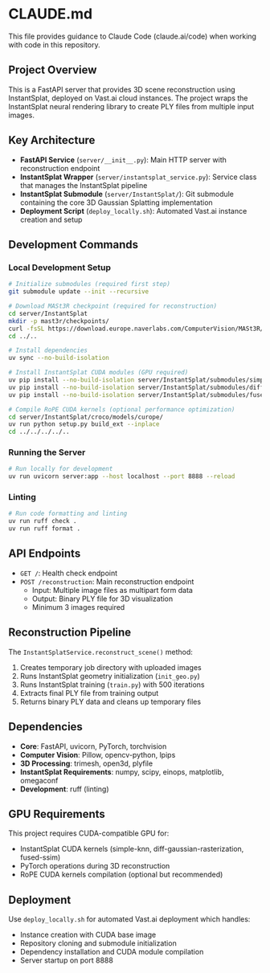 # CLAUDE.md

This file provides guidance to Claude Code (claude.ai/code) when working with code in this repository.

## Project Overview

This is a FastAPI server that provides 3D scene reconstruction using InstantSplat, deployed on Vast.ai cloud instances. The project wraps the InstantSplat neural rendering library to create PLY files from multiple input images.

## Key Architecture

- **FastAPI Service** (`server/__init__.py`): Main HTTP server with reconstruction endpoint
- **InstantSplat Wrapper** (`server/instantsplat_service.py`): Service class that manages the InstantSplat pipeline
- **InstantSplat Submodule** (`server/InstantSplat/`): Git submodule containing the core 3D Gaussian Splatting implementation
- **Deployment Script** (`deploy_locally.sh`): Automated Vast.ai instance creation and setup

## Development Commands

### Local Development Setup
```bash
# Initialize submodules (required first step)
git submodule update --init --recursive

# Download MASt3R checkpoint (required for reconstruction)
cd server/InstantSplat
mkdir -p mast3r/checkpoints/
curl -fsSL https://download.europe.naverlabs.com/ComputerVision/MASt3R/MASt3R_ViTLarge_BaseDecoder_512_catmlpdpt_metric.pth -o mast3r/checkpoints/MASt3R_ViTLarge_BaseDecoder_512_catmlpdpt_metric.pth
cd ../..

# Install dependencies
uv sync --no-build-isolation

# Install InstantSplat CUDA modules (GPU required)
uv pip install --no-build-isolation server/InstantSplat/submodules/simple-knn
uv pip install --no-build-isolation server/InstantSplat/submodules/diff-gaussian-rasterization
uv pip install --no-build-isolation server/InstantSplat/submodules/fused-ssim

# Compile RoPE CUDA kernels (optional performance optimization)
cd server/InstantSplat/croco/models/curope/
uv run python setup.py build_ext --inplace
cd ../../../../..
```

### Running the Server
```bash
# Run locally for development
uv run uvicorn server:app --host localhost --port 8888 --reload
```

### Linting
```bash
# Run code formatting and linting
uv run ruff check .
uv run ruff format .
```

## API Endpoints

- `GET /`: Health check endpoint
- `POST /reconstruction`: Main reconstruction endpoint
  - Input: Multiple image files as multipart form data
  - Output: Binary PLY file for 3D visualization
  - Minimum 3 images required

## Reconstruction Pipeline

The `InstantSplatService.reconstruct_scene()` method:
1. Creates temporary job directory with uploaded images
2. Runs InstantSplat geometry initialization (`init_geo.py`)
3. Runs InstantSplat training (`train.py`) with 500 iterations
4. Extracts final PLY file from training output
5. Returns binary PLY data and cleans up temporary files

## Dependencies

- **Core**: FastAPI, uvicorn, PyTorch, torchvision
- **Computer Vision**: Pillow, opencv-python, lpips
- **3D Processing**: trimesh, open3d, plyfile
- **InstantSplat Requirements**: numpy, scipy, einops, matplotlib, omegaconf
- **Development**: ruff (linting)

## GPU Requirements

This project requires CUDA-compatible GPU for:
- InstantSplat CUDA kernels (simple-knn, diff-gaussian-rasterization, fused-ssim)
- PyTorch operations during 3D reconstruction
- RoPE CUDA kernels compilation (optional but recommended)

## Deployment

Use `deploy_locally.sh` for automated Vast.ai deployment which handles:
- Instance creation with CUDA base image
- Repository cloning and submodule initialization
- Dependency installation and CUDA module compilation
- Server startup on port 8888